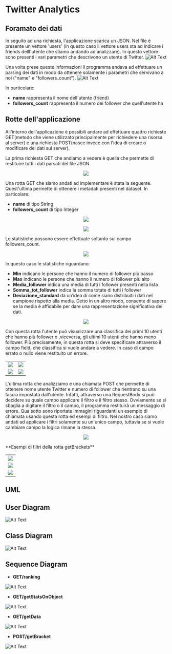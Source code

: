 # Twitter Analytics 
## Foramato dei dati
In seguito ad una richiesta, l'applicazione scarica un JSON. Nel file è presente un vettore 'users' (in questo caso il vettore users sta ad indicare i friends delll'utente che stiamo andando ad analizzare). In questo vettore sono presenti i vari parametri che descrivono un utente di Twitter.
![Alt Text](JSON.PNG) 

Una volta prese queste informazioni il programma andava ad effettuare un parsing dei dati in modo da ottenere solamente i parametri che servivano a noi ("name" e "followers_count").
![Alt Text](JSONParsing.PNG) 

In particolare:
* **name** rappresenta il nome dell'utente (friend)
* **followers_count** rappresenta il numero dei follower che quell'utente ha

## Rotte dell'applicazione
All'interno dell'applicazione è possibili andare ad effettuare quattro richieste GET(metodo che viene utilizzato principalmente per richiedere una risorsa al server) e una richiesta POST(nasce invece con l'idea di creare o modificare dei dati sul server).

La prima richiesta GET che andiamo a vedere è quella che permette di restituire tutti i dati parsati del file JSON.
<p align="center">
  <img src="get_data.PNG">
</p>

Una rotta GET che siamo andati ad implementare è stata la seguente. Quest'ultima permette di ottenere i metadati presenti nel dataset. In particolare:
* **name** di tipo String
* **followers_count** di tipo Integer
<p align="center">
  <img src="get_metadata.PNG">
</p>
<p align="center">
  <img src="metadata_results.PNG">
</p>

Le statistiche possono essere effettuate soltanto sul campo followers_count.
<p align="center">
  <img src="get_stats.PNG">
</p>

In questo caso le statistiche riguardano:
* **Min** indicano le persone che hanno il numero di follower più basso
* **Max** indicano le persone che hanno il numero di follower più alto
* **Media_follower** indica una media di tutti i follower presenti nella lista
* **Somma_tot_follower** indica la somma totate di tutti i follower 
* **Deviazione_standard** dà un’idea di come siano distribuiti i dati nel campione rispetto alla media. Detto in un altro modo, consente    di sapere se la media è affidabile per dare una rappresentazione significativa dei dati.

<p align="center">
  <img src="stats_result.PNG">
</p>

Con questa rotta l'utente può visualizzare una classifica dei primi 10 utenti che hanno più follower o ,viceversa, gli ultimi 10 utenti che hanno meno follower. Più precisamente, in questa rotta si deve specificare attraverso il campo field, che classifica si vuole andare a vedere. In caso di campo errato o nullo viene restituito un errore. 
<table>
  <tr>
    <td><img src="get_top10.PNG"></td>
    <td><img src="get_last10.PNG"></td>
  </tr>
    <tr>
    <td><img src="top10_results.PNG"></td>
    <td><img src="last10_results.PNG"></td>
  </tr>
 </table>
 
L'ultima rotta che analizziamo e una chiamata POST che permette di ottenere nome utente Twitter e numero di follower che rientrano su una fascia impostata dall'utente. Infatti, attraverso una RequestBody si può decidere su quale campo applicare il filtro e il filtro stesso. Ovviamente se si sbaglia a digitare il filtro o il campo, il programma restituirà un messaggio di errore. Qua sotto sono riportate immagini riguardanti un esempio di chiamata usando questa rotta ed esempi di filtro. Nel nostro caso siamo andati ad applicare i filtri solamente su un'unico campo, tuttavia se si vuole cambiare campo la logica rimane la stessa.  
<p align="center">
  <img src="getbrakets.PNG">
</p>
**Esempi di filtri della rotta getBrackets** 
<p align="center">
<table>
  <tr>
    <td><img src="gt.PNG"></td>
  </tr>
  <tr>
    <td><img src="bt.PNG"></td>
  </tr>
  <tr>
    <td><img src="lt.PNG"></td> 
  </tr>
 </table>
 </p>
 

## UML
## User Diagram
![Alt Text](UserDatagram.PNG)
## Class Diagram
![Alt Text](classdiagram.PNG) 
## Sequence Diagram
* **GET/ranking**

![Alt Text](ranking.png) 

* **GET/getStatsOnObject**

![Alt Text](getstatsonobject.png) 

* **GET/getData**

![Alt Text](getdata.PNG) 

* **POST/getBracket**

![Alt Text](getBracket.png)
